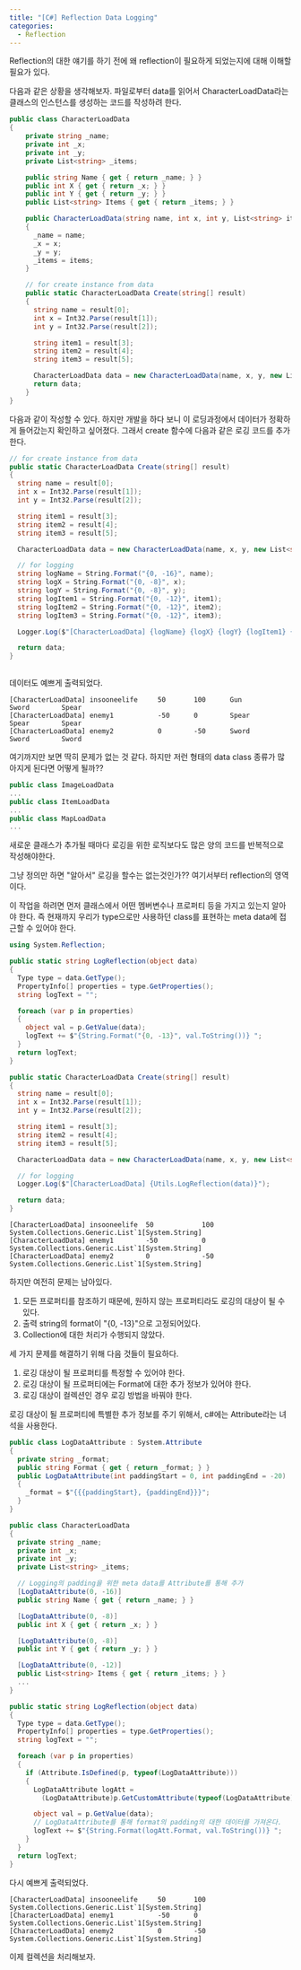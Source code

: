 ```yaml
---
title: "[C#] Reflection Data Logging"
categories:
  - Reflection
---
```


Reflection의 대한 얘기를 하기 전에 왜 reflection이 필요하게 되었는지에 대해 이해할 필요가 있다.

다음과 같은 상황을 생각해보자.
파일로부터 data를 읽어서 CharacterLoadData라는 클래스의 인스턴스를 생성하는 코드를 작성하려 한다.

```c#
public class CharacterLoadData
{
    private string _name;
    private int _x;
    private int _y;
    private List<string> _items;

    public string Name { get { return _name; } }
    public int X { get { return _x; } }
    public int Y { get { return _y; } }
    public List<string> Items { get { return _items; } }

    public CharacterLoadData(string name, int x, int y, List<string> items)
    {
      _name = name;
      _x = x;
      _y = y;
      _items = items;
    }

    // for create instance from data
    public static CharacterLoadData Create(string[] result)
    {
      string name = result[0];
      int x = Int32.Parse(result[1]);
      int y = Int32.Parse(result[2]);

      string item1 = result[3];
      string item2 = result[4];
      string item3 = result[5];

      CharacterLoadData data = new CharacterLoadData(name, x, y, new List<string>() { item1, item2, item3 });
      return data;
    }
}
```

다음과 같이 작성할 수 있다.
하지만 개발을 하다 보니 이 로딩과정에서 데이터가 정확하게 들어갔는지 확인하고 싶어졌다.
그래서 create 함수에 다음과 같은 로깅 코드를 추가한다.

```c#
// for create instance from data
public static CharacterLoadData Create(string[] result)
{
  string name = result[0];
  int x = Int32.Parse(result[1]);
  int y = Int32.Parse(result[2]);

  string item1 = result[3];
  string item2 = result[4];
  string item3 = result[5];

  CharacterLoadData data = new CharacterLoadData(name, x, y, new List<string>() { item1, item2, item3 });

  // for logging
  string logName = String.Format("{0, -16}", name);
  string logX = String.Format("{0, -8}", x);
  string logY = String.Format("{0, -8}", y);
  string logItem1 = String.Format("{0, -12}", item1);
  string logItem2 = String.Format("{0, -12}", item2);
  string logItem3 = String.Format("{0, -12}", item3);

  Logger.Log($"[CharacterLoadData] {logName} {logX} {logY} {logItem1} {logItem2} {logItem3}");

  return data;
}
    
```

데이터도 예쁘게 출력되었다.
```
[CharacterLoadData] insooneelife     50       100      Gun          Sword        Spear       
[CharacterLoadData] enemy1           -50      0        Spear        Spear        Spear       
[CharacterLoadData] enemy2           0        -50      Sword        Sword        Sword 
```

여기까지만 보면 딱히 문제가 없는 것 같다.
하지만 저런 형태의 data class 종류가 많아지게 된다면 어떻게 될까??

```c#
public class ImageLoadData
...
public class ItemLoadData
...
public class MapLoadData
...

```
새로운 클래스가 추가될 때마다 로깅을 위한 로직보다도 많은 양의 코드를 반복적으로 작성해야한다.

그냥 정의만 하면 "알아서" 로깅을 할수는 없는것인가??
여기서부터 reflection의 영역이다.

이 작업을 하려면 먼저 클래스에서 어떤 멤버변수나 프로퍼티 등을 가지고 있는지 알아야 한다.
즉 현재까지 우리가 type으로만 사용하던 class를 표현하는 meta data에 접근할 수 있어야 한다.

```c#
using System.Reflection;
```

```c#
public static string LogReflection(object data)
{
  Type type = data.GetType();
  PropertyInfo[] properties = type.GetProperties();
  string logText = "";

  foreach (var p in properties)
  {
    object val = p.GetValue(data);
    logText += $"{String.Format("{0, -13}", val.ToString())} ";
  }
  return logText;
}
```

```c#
public static CharacterLoadData Create(string[] result)
{
  string name = result[0];
  int x = Int32.Parse(result[1]);
  int y = Int32.Parse(result[2]);

  string item1 = result[3];
  string item2 = result[4];
  string item3 = result[5];

  CharacterLoadData data = new CharacterLoadData(name, x, y, new List<string>() { item1, item2, item3 });

  // for logging
  Logger.Log($"[CharacterLoadData] {Utils.LogReflection(data)}");

  return data;
}
```

```
[CharacterLoadData] insooneelife  50            100             System.Collections.Generic.List`1[System.String] 
[CharacterLoadData] enemy1        -50           0             System.Collections.Generic.List`1[System.String] 
[CharacterLoadData] enemy2        0             -50             System.Collections.Generic.List`1[System.String]  
```

하지만 여전히 문제는 남아있다.
1. 모든 프로퍼티를 참조하기 때문에, 원하지 않는 프로퍼티라도 로깅의 대상이 될 수 있다.
2. 출력 string의 format이 "{0, -13}"으로 고정되어있다.
3. Collection에 대한 처리가 수행되지 않았다.

세 가지 문제를 해결하기 위해 다음 것들이 필요하다.
1. 로깅 대상이 될 프로퍼티를 특정할 수 있어야 한다.
2. 로깅 대상이 될 프로퍼티에는 Format에 대한 추가 정보가 있어야 한다.
3. 로깅 대상이 컬렉션인 경우 로깅 방법을 바꿔야 한다.

로깅 대상이 될 프로퍼티에 특별한 추가 정보를 주기 위해서,
c#에는 Attribute라는 녀석을 사용한다.

```c#
public class LogDataAttribute : System.Attribute
{
  private string _format;
  public string Format { get { return _format; } }
  public LogDataAttribute(int paddingStart = 0, int paddingEnd = -20)
  {
    _format = $"{{{paddingStart}, {paddingEnd}}}";
  }
}
```

```c#
public class CharacterLoadData
{
  private string _name;
  private int _x;
  private int _y;
  private List<string> _items;

  // Logging의 padding을 위한 meta data를 Attribute를 통해 추가 
  [LogDataAttribute(0, -16)]
  public string Name { get { return _name; } }

  [LogDataAttribute(0, -8)]
  public int X { get { return _x; } }

  [LogDataAttribute(0, -8)]
  public int Y { get { return _y; } }

  [LogDataAttribute(0, -12)]
  public List<string> Items { get { return _items; } }
  ...
}
```

```c#
public static string LogReflection(object data)
{
  Type type = data.GetType();
  PropertyInfo[] properties = type.GetProperties();
  string logText = "";

  foreach (var p in properties)
  {
    if (Attribute.IsDefined(p, typeof(LogDataAttribute)))
    {
      LogDataAttribute logAtt = 
        (LogDataAttribute)p.GetCustomAttribute(typeof(LogDataAttribute), false);

      object val = p.GetValue(data);
      // LogDataAttribute를 통해 format의 padding의 대한 데이터를 가져온다.
      logText += $"{String.Format(logAtt.Format, val.ToString())} ";
    }
  }
  return logText;
}
```

다시 예쁘게 출력되었다.
```
[CharacterLoadData] insooneelife     50       100        System.Collections.Generic.List`1[System.String] 
[CharacterLoadData] enemy1           -50      0        System.Collections.Generic.List`1[System.String] 
[CharacterLoadData] enemy2           0        -50        System.Collections.Generic.List`1[System.String] 
```

이제 컬렉션을 처리해보자.
